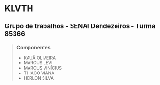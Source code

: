 # KLVTH

## Grupo de trabalhos - SENAI Dendezeiros - Turma 85366

>### Componentes
>* KAUÃ OLIVEIRA
>* MARCUS LEVI
>* MARCUS VINÍCIUS
>* THIAGO VIANA
>* HERLON SILVA
